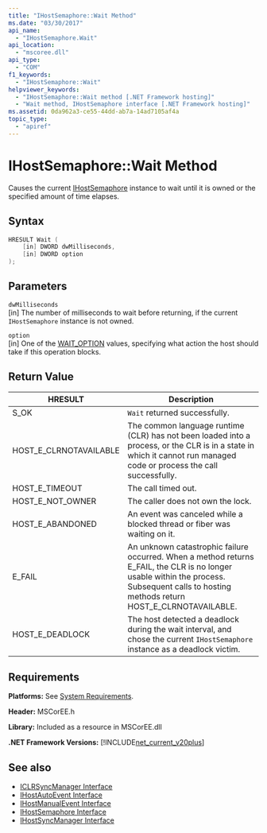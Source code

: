 ```yaml
---
title: "IHostSemaphore::Wait Method"
ms.date: "03/30/2017"
api_name: 
  - "IHostSemaphore.Wait"
api_location: 
  - "mscoree.dll"
api_type: 
  - "COM"
f1_keywords: 
  - "IHostSemaphore::Wait"
helpviewer_keywords: 
  - "IHostSemaphore::Wait method [.NET Framework hosting]"
  - "Wait method, IHostSemaphore interface [.NET Framework hosting]"
ms.assetid: 0da962a3-ce55-44dd-ab7a-14ad7105af4a
topic_type: 
  - "apiref"
---
```

# IHostSemaphore::Wait Method
Causes the current [IHostSemaphore](../../../../docs/framework/unmanaged-api/hosting/ihostsemaphore-interface.md) instance to wait until it is owned or the specified amount of time elapses.  
  
## Syntax  
  
```cpp  
HRESULT Wait (  
    [in] DWORD dwMilliseconds,  
    [in] DWORD option  
);  
```  
  
## Parameters  
 `dwMilliseconds`  
 [in] The number of milliseconds to wait before returning, if the current `IHostSemaphore` instance is not owned.  
  
 `option`  
 [in] One of the [WAIT_OPTION](../../../../docs/framework/unmanaged-api/hosting/wait-option-enumeration.md) values, specifying what action the host should take if this operation blocks.  
  
## Return Value  
  
|HRESULT|Description|  
|-------------|-----------------|  
|S_OK|`Wait` returned successfully.|  
|HOST_E_CLRNOTAVAILABLE|The common language runtime (CLR) has not been loaded into a process, or the CLR is in a state in which it cannot run managed code or process the call successfully.|  
|HOST_E_TIMEOUT|The call timed out.|  
|HOST_E_NOT_OWNER|The caller does not own the lock.|  
|HOST_E_ABANDONED|An event was canceled while a blocked thread or fiber was waiting on it.|  
|E_FAIL|An unknown catastrophic failure occurred. When a method returns E_FAIL, the CLR is no longer usable within the process. Subsequent calls to hosting methods return HOST_E_CLRNOTAVAILABLE.|  
|HOST_E_DEADLOCK|The host detected a deadlock during the wait interval, and chose the current `IHostSemaphore` instance as a deadlock victim.|  
  
## Requirements  
 **Platforms:** See [System Requirements](../../../../docs/framework/get-started/system-requirements.md).  
  
 **Header:** MSCorEE.h  
  
 **Library:** Included as a resource in MSCorEE.dll  
  
 **.NET Framework Versions:** [!INCLUDE[net_current_v20plus](../../../../includes/net-current-v20plus-md.md)]  
  
## See also

- [ICLRSyncManager Interface](../../../../docs/framework/unmanaged-api/hosting/iclrsyncmanager-interface.md)
- [IHostAutoEvent Interface](../../../../docs/framework/unmanaged-api/hosting/ihostautoevent-interface.md)
- [IHostManualEvent Interface](../../../../docs/framework/unmanaged-api/hosting/ihostmanualevent-interface.md)
- [IHostSemaphore Interface](../../../../docs/framework/unmanaged-api/hosting/ihostsemaphore-interface.md)
- [IHostSyncManager Interface](../../../../docs/framework/unmanaged-api/hosting/ihostsyncmanager-interface.md)
